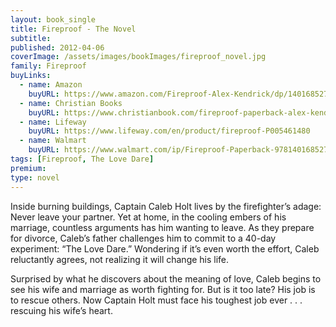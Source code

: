 ```yaml
---
layout: book_single
title: Fireproof - The Novel
subtitle:
published: 2012-04-06
coverImage: /assets/images/bookImages/fireproof_novel.jpg
family: Fireproof
buyLinks:
  - name: Amazon
    buyURL: https://www.amazon.com/Fireproof-Alex-Kendrick/dp/1401685277/ref=sr_1_1?keywords=Fireproof+Novel&qid=1637283109&qsid=141-6196979-4180442&sr=8-1&sres=1401685277%2C1250070864%2CB0070O5F4K%2CB094TCWKFV%2CB088X41PPP%2C150406691X%2CB0863S9M34%2C1491536241%2C1433679590%2CB08MV7JH1T%2C1414358466%2C1478744197%2C1732006431%2C1954500416%2C0978715373%2CB07MR3TDS6&srpt=ABIS_BOOK
  - name: Christian Books
    buyURL: https://www.christianbook.com/fireproof-paperback-alex-kendrick/9781401685270/pd/685270?event=ESRCN
  - name: Lifeway
    buyURL: https://www.lifeway.com/en/product/fireproof-P005461480
  - name: Walmart
    buyURL: https://www.walmart.com/ip/Fireproof-Paperback-9781401685270/15966080
tags: [Fireproof, The Love Dare]
premium:
type: novel
---
```

Inside burning buildings, Captain Caleb Holt lives by the firefighter’s adage: Never leave your partner. Yet at home, in the cooling embers of his marriage, countless arguments has him wanting to leave. As they prepare for divorce, Caleb’s father challenges him to commit to a 40-day experiment: “The Love Dare.” Wondering if it’s even worth the effort, Caleb reluctantly agrees, not realizing it will change his life.

Surprised by what he discovers about the meaning of love, Caleb begins to see his wife and marriage as worth fighting for. But is it too late? His job is to rescue others. Now Captain Holt must face his toughest job ever . . . rescuing his wife’s heart.
